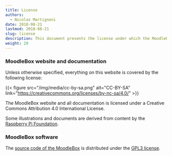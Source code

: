 ```yaml
---
title: License
authors:
  - Nicolas Martignoni
date: 2018-08-21
lastmod: 2018-08-21
slug: license
description: This document presents the license under which the MoodleBox website and software are published.
weight: 20
---
```

### MoodleBox website and documentation

Unless otherwise specified, everything on this website is covered by the following license:

{{< figure src="/img/media/cc-by-sa.png" alt="CC-BY-SA" link="https://creativecommons.org/licenses/by-nc-sa/4.0/" >}}

The MoodleBox website and all documentation is licensed under a Creative Commons Attribution 4.0 International License.

Some illustrations and documents are derived from content by the [Raspberry Pi Foundation][3].

### MoodleBox software

The [source code of the MoodleBox][1] is distributed under the [GPL3 license][2].

 [1]: https://github.com/moodlebox/moodlebox
 [2]: https://www.gnu.org/licenses/gpl-3.0.en.html
 [3]: https://www.raspberrypi.org
